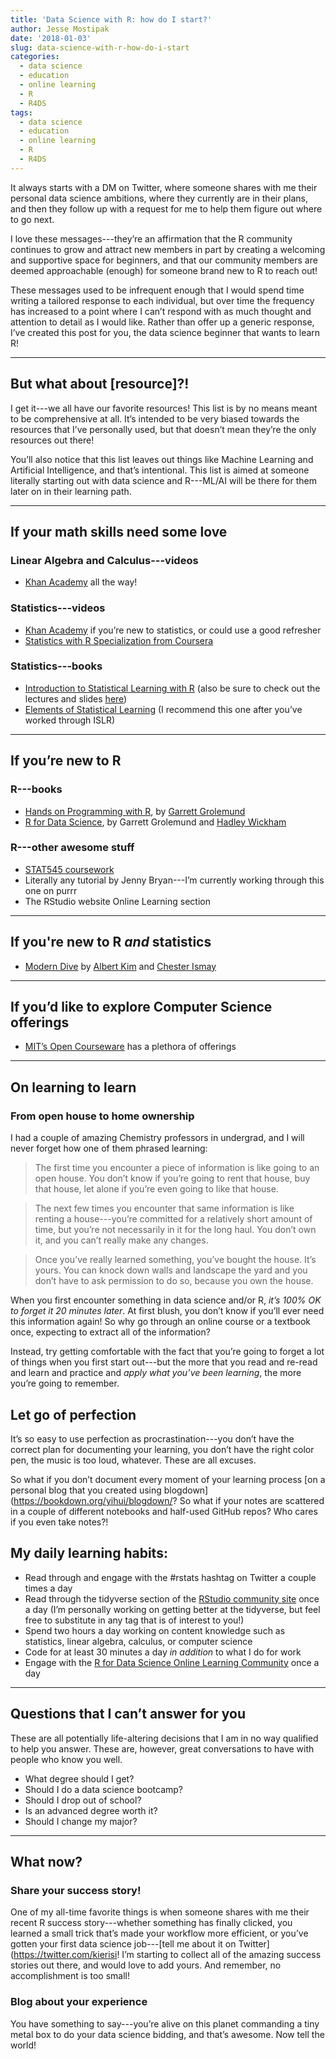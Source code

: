 ```yaml
---
title: 'Data Science with R: how do I start?'
author: Jesse Mostipak
date: '2018-01-03'
slug: data-science-with-r-how-do-i-start
categories:
  - data science
  - education
  - online learning
  - R
  - R4DS
tags:
  - data science
  - education
  - online learning
  - R
  - R4DS
---
```

It always starts with a DM on Twitter, where someone shares with me their personal data science ambitions, where they currently are in their plans, and then they follow up with a request for me to help them figure out where to go next.  

I love these messages---they’re an affirmation that the R community continues to grow and attract new members in part by creating a welcoming and supportive space for beginners, and that our community members are deemed approachable (enough) for someone brand new to R to reach out!  

These messages used to be infrequent enough that I would spend time writing a tailored response to each individual, but over time the frequency has increased to a point where I can’t respond with as much thought and attention to detail as I would like. Rather than offer up a generic response, I’ve created this post for you, the data science beginner that wants to learn R!  

***

## But what about [resource]?!
I get it---we all have our favorite resources! This list is by no means meant to be comprehensive at all. It’s intended to be very biased towards the resources that I’ve personally used, but that doesn’t mean they’re the only resources out there!  

You’ll also notice that this list leaves out things like Machine Learning and Artificial Intelligence, and that’s intentional. This list is aimed at someone literally starting out with data science and R---ML/AI will be there for them later on in their learning path.  

***

## If your math skills need some love
### Linear Algebra and Calculus---videos
* [Khan Academy](https://www.khanacademy.org/math) all the way!  

### Statistics---videos
* [Khan Academy](https://www.khanacademy.org/math) if you’re new to statistics, or could use a good refresher
* [Statistics with R Specialization from Coursera](https://www.coursera.org/specializations/statistics?action=enroll)  

### Statistics---books
* [Introduction to Statistical Learning with R](http://www-bcf.usc.edu/~gareth/ISL/) (also be sure to check out the lectures and slides [here](http://auapps.american.edu/alberto/www/analytics/ISLRLectures.html))
* [Elements of Statistical Learning](https://web.stanford.edu/~hastie/ElemStatLearn/) (I recommend this one after you’ve worked through ISLR)  

***

## If you’re new to R
### R---books  
* [Hands on Programming with R](http://shop.oreilly.com/product/0636920028574.do), by [Garrett Grolemund](https://twitter.com/StatGarrett)
* [R for Data Science](http://r4ds.had.co.nz/), by Garrett Grolemund and [Hadley Wickham](https://twitter.com/hadleywickham)  

### R---other awesome stuff
* [STAT545 coursework](http://stat545.com/)
* Literally any tutorial by Jenny Bryan---I’m currently working through this one on purrr
* The RStudio website Online Learning section  

***

## If you're new to R _and_ statistics
* [Modern Dive](http://moderndive.com/) by [Albert Kim](https://twitter.com/rudeboybert) and [Chester Ismay](https://twitter.com/old_man_chester)

***

## If you’d like to explore Computer Science offerings
* [MIT’s Open Courseware](https://ocw.mit.edu/courses/find-by-topic/#cat=engineering&subcat=computerscience) has a plethora of offerings  

***  

## On learning to learn
### From open house to home ownership  
I had a couple of amazing Chemistry professors in undergrad, and I will never forget how one of them phrased learning:  

>The first time you encounter a piece of information is like going to an open house. You don’t know if you’re going to rent that house, buy that house, let alone if you’re even going to like that house.  

>The next few times you encounter that same information is like renting a house---you’re committed for a relatively short amount of time, but you’re not necessarily in it for the long haul. You don’t own it, and you can’t really make any changes.  

>Once you’ve really learned something, you’ve bought the house. It’s yours. You can knock down walls and landscape the yard and you don’t have to ask permission to do so, because you own the house.  

When you first encounter something in data science and/or R, _it’s 100% OK to forget it 20 minutes later_. At first blush, you don’t know if you’ll ever need this information again! So why go through an online course or a textbook once, expecting to extract all of the information?  

Instead, try getting comfortable with the fact that you’re going to forget a lot of things when you first start out---but the more that you read and re-read and learn and practice and _apply what you’ve been learning_, the more you’re going to remember.  

## Let go of perfection
It’s so easy to use perfection as procrastination---you don’t have the correct plan for documenting your learning, you don’t have the right color pen, the music is too loud, whatever. These are all excuses.  

So what if you don’t document every moment of your learning process [on a personal blog that you created using blogdown](https://bookdown.org/yihui/blogdown/? So what if your notes are scattered in a couple of different notebooks and half-used GitHub repos? Who cares if you even take notes?!  

## My daily learning habits:
* Read through and engage with the #rstats hashtag on Twitter a couple times a day
* Read through the tidyverse section of the [RStudio community site](https://community.rstudio.com/) once a day (I’m personally working on getting better at the tidyverse, but feel free to substitute in any tag that is of interest to you!)
* Spend two hours a day working on content knowledge such as statistics, linear algebra, calculus, or computer science
* Code for at least 30 minutes a day _in addition_ to what I do for work
* Engage with the [R for Data Science Online Learning Community](https://www.jessemaegan.com/post/r4ds-the-next-iteration/) once a day  

*** 

## Questions that I can’t answer for you
These are all potentially life-altering decisions that I am in no way qualified to help you answer. These are, however, great conversations to have with people who know you well.  

* What degree should I get?
* Should I do a data science bootcamp?
* Should I drop out of school?
* Is an advanced degree worth it?
* Should I change my major?  

***

## What now?
### Share your success story!
One of my all-time favorite things is when someone shares with me their recent R success story---whether something has finally clicked, you learned a small trick that’s made your workflow more efficient, or you’ve gotten your first data science job---[tell me about it on Twitter](https://twitter.com/kierisi! I’m starting to collect all of the amazing success stories out there, and would love to add yours. And remember, no accomplishment is too small!  

### Blog about your experience
You have something to say---you’re alive on this planet commanding a tiny metal box to do your data science bidding, and that’s awesome. Now tell the world!  
